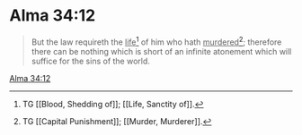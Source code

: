 # Alma 34:12

> But the law requireth the <u>life</u>[^a] of him who hath <u>murdered</u>[^b]; therefore there can be nothing which is short of an infinite atonement which will suffice for the sins of the world.

[Alma 34:12](https://www.churchofjesuschrist.org/study/scriptures/bofm/alma/34?lang=eng&id=p12#p12)


[^a]: TG [[Blood, Shedding of]]; [[Life, Sanctity of]].
[^b]: TG [[Capital Punishment]]; [[Murder, Murderer]].
